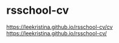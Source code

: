 # rsschool-cv

https://leekristina.github.io/rsschool-cv/cv
https://leekristina.github.io/rsschool-cv/
